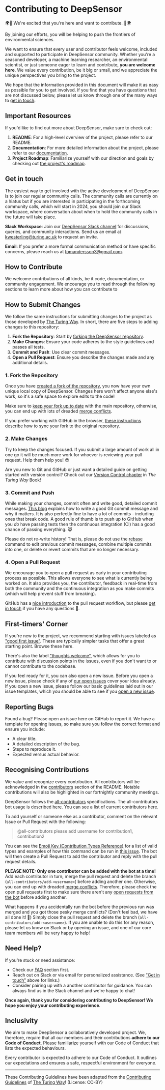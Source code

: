 # Contributing to DeepSensor

🌍💫 We're excited that you're here and want to contribute. 💫🌍

By joining our efforts, you will be helping to push the frontiers of environmental sciences.

We want to ensure that every user and contributor feels welcome, included and supported to
participate in DeepSensor community. Whether you're a seasoned developer, a machine learning
researcher, an environmental scientist, or just someone eager to learn and contribute, **you are
welcome here**. We value every contribution, be it big or small, and we appreciate the unique
perspectives you bring to the project.

We hope that the information provided in this document will make it as easy as possible for you to
get involved. If you find that you have questions that are not discussed below, please let us know
through one of the many ways to [get in touch](#get-in-touch).

## Important Resources

If you'd like to find out more about DeepSensor, make sure to check out:

1. **README**: For a high-level overview of the project, please refer to our README.
2. **Documentation**: For more detailed information about the project, please refer to
   our [documentation](tom-andersson.github.io/deepsensor/).
3. **Project Roadmap**: Familiarize yourself with our direction and goals by checking
   out [the project's roadmap](https://tom-andersson.github.io/deepsensor/community/roadmap.html).

## Get in touch

The easiest way to get involved with the active development of DeepSensor is to join our regular
community calls. The community calls are currently on a hiatus but if you are interested in
participating in the forthcoming community calls, which will start in 2024, you should join our
Slack workspace, where conversation about when to hold the community calls in the future will take
place.

**Slack Workspace**: Join
our [DeepSensor Slack channel](https://docs.google.com/forms/d/e/1FAIpQLScsI8EiXDdSfn1huMp1vj5JAxi9NIeYLljbEUlMceZvwVpugw/viewform) for
discussions, queries, and community interactions. Send us an email at kwesterling@turing.ac.uk to
request an invite.

**Email**: If you prefer a more formal communication method or have specific concerns, please reach
us at tomandersson3@gmail.com.

## How to Contribute

We welcome contributions of all kinds, be it code, documentation, or community engagement. We
encourage you to read through the following sections to learn more about how you can contribute to

## How to Submit Changes

We follow the same instructions for submitting changes to the project as those developed
by [The Turing Way](https://github.com/the-turing-way/the-turing-way/blob/main/CONTRIBUTING.md#making-a-change-with-a-pull-request).
In short, there are five steps to adding changes to this repository:

1. **Fork the Repository**: Start
   by [forking the DeepSensor repository](https://github.com/tom-andersson/deepsensor/fork).
2. **Make Changes**: Ensure your code adheres to the style guidelines and passes all tests.
3. **Commit and Push**: Use clear commit messages.
4. **Open a Pull Request**: Ensure you describe the changes made and any additional details.

### 1. Fork the Repository

Once you have [created a fork of the repository](https://github.com/tom-andersson/deepsensor/fork),
you now have your own unique local copy of DeepSensor. Changes here won't affect anyone else's work,
so it's a safe space to explore edits to the code!

Make sure to [keep your fork up to date](https://docs.github.com/en/pull-requests/collaborating-with-pull-requests/working-with-forks/syncing-a-fork) with the main repository, otherwise, you
can end up with lots of dreaded [merge conflicts](https://docs.github.com/en/pull-requests/collaborating-with-pull-requests/addressing-merge-conflicts/about-merge-conflicts).

If you prefer working with GitHub in the
browser, [these instructions](https://github.com/KirstieJane/STEMMRoleModels/wiki/Syncing-your-fork-to-the-original-repository-via-the-browser)
describe how to sync your fork to the original repository.

### 2. Make Changes

Try to keep the changes focused.
If you submit a large amount of work all in one go it will be much more work for whoever is
reviewing your pull request.
Help them help you! :wink:

Are you new to Git and GitHub or just want a detailed guide on getting started with version control?
Check out
our [Version Control chapter](https://the-turing-way.netlify.com/version_control/version_control.html)
in _The Turing Way_ Book!

### 3. Commit and Push

While making your changes, commit often and write good, detailed commit messages.
[This blog](https://chris.beams.io/posts/git-commit/) explains how to write a good Git commit
message and why it matters.
It is also perfectly fine to have a lot of commits - including ones that break code.
A good rule of thumb is to push up to GitHub when you _do_ have passing tests then the continuous
integration (CI) has a good chance of passing everything. 😸

Please do not re-write history!
That is, please do not use the [rebase](https://help.github.com/en/articles/about-git-rebase)
command to edit previous commit messages, combine multiple commits into one, or delete or revert
commits that are no longer necessary.

### 4. Open a Pull Request

We encourage you to open a pull request as early in your contributing process as possible.
This allows everyone to see what is currently being worked on.
It also provides you, the contributor, feedback in real-time from both the community and the
continuous integration as you make commits (which will help prevent stuff from breaking).

GitHub has a [nice introduction](https://guides.github.com/introduction/flow) to the pull request
workflow, but please [get in touch](#get-in-touch) if you have any questions :balloon:.

## First-timers' Corner

If you're new to the project, we recommend starting with issues labeled
as ["good first issue"](https://github.com/tom-andersson/deepsensor/issues?q=is:issue+is:open+label:%22good+first+issue%22).
These are typically simpler tasks that offer a great starting point. Browse these here.

There's also the
label ["thoughts welcome"](https://github.com/tom-andersson/deepsensor/issues?q=is:issue+is:open+label:%22thoughts+welcome%22),
which allows for you to contribute with discussion points in the issues, even if you don't want to
or cannot contribute to the codebase.

If you feel ready for it, you can also open a new issue. Before you open a new issue, please check
if any of [our open issues](https://github.com/tom-andersson/deepsensor/issues) cover your idea
already. If you open a new issue, please follow our basic guidelines laid out in our issue
templates, which you should be able to see if
you [open a new issue](https://github.com/tom-andersson/deepsensor/issues/new/choose).

## Reporting Bugs

Found a bug? Please open an issue here on GitHub to report it. We have a template for opening
issues, so make sure you follow the correct format and ensure you include:

- A clear title.
- A detailed description of the bug.
- Steps to reproduce it.
- Expected versus actual behavior.

## Recognising Contributions

We value and recognize every contribution. All contributors will be acknowledged in the
[contributors](https://github.com/tom-andersson/deepsensor/tree/main#contributors) section of the
README.
Notable contributions will also be highlighted in our fortnightly community meetings.

DeepSensor follows the [all-contributors](https://github.com/kentcdodds/all-contributors#emoji-key)
specifications. The all-contributors bot usage is
described [here](https://allcontributors.org/docs/en/bot/usage). You can see a list of current
contributors here.

To add yourself or someone else as a contributor, comment on the relevant Issue or Pull Request with
the following:

> @all-contributors please add username for contribution1, contribution2

You can see
the [Emoji Key (Contribution Types Reference)](https://allcontributors.org/docs/en/emoji-key) for a
list of valid <contribution> types and examples of how this command can be run
in [this issue](https://github.com/tom-andersson/deepsensor/issues/58). The bot will then create a
Pull Request to add the contributor and reply with the pull request details.

**PLEASE NOTE: Only one contributor can be added with the bot at a time!** Add each contributor in
turn, merge the pull request and delete the branch (`all-contributors/add-<username>`) before adding
another one. Otherwise, you can end up with
dreaded [merge conflicts](https://help.github.com/articles/about-merge-conflicts). Therefore, please
check the open pull requests first to make sure there aren't
any [open requests from the bot](https://github.com/tom-andersson/deepsensor/pulls/app%2Fallcontributors)
before adding another.

What happens if you accidentally run the bot before the previous run was merged and you got those
pesky merge conflicts? (Don't feel bad, we have all done it! 🙈) Simply close the pull request and
delete the branch (`all-contributors/add-<username>`). If you are unable to do this for any reason,
please let us know on Slack <link to Slack> or by opening an issue, and one of our core team members
will be very happy to help!

## Need Help?

If you're stuck or need assistance:

- Check our [FAQ](https://tom-andersson.github.io/deepsensor/community/faq.html) section first.
- Reach out on Slack or via email for personalized assistance. (See ["Get in touch"](#get-in-touch)
  above for links.)
- Consider pairing up with a another contributor for guidance. You can always find us in the Slack
  channel and we're happy to chat!

**Once again, thank you for considering contributing to DeepSensor! We hope you enjoy your
contributing experience.**

## Inclusivity

We aim to make DeepSensor a collaboratively developed project. We, therefore, require that all our
members and their contributions **adhere to our [Code of Conduct](./CODE_OF_CONDUCT.md)**. Please
familiarize yourself with our Code of Conduct that lists the expected behaviours.

Every contributor is expected to adhere to our Code of Conduct. It outlines our expectations and
ensures a safe, respectful environment for everyone.

----

These Contributing Guidelines have been adapted from
the [Contributing Guidelines](https://github.com/the-turing-way/the-turing-way/blob/main/CONTRIBUTING.md#recognising-contributions)
of [The Turing Way](https://github.com/the-turing-way/the-turing-way)! (License: CC-BY)
